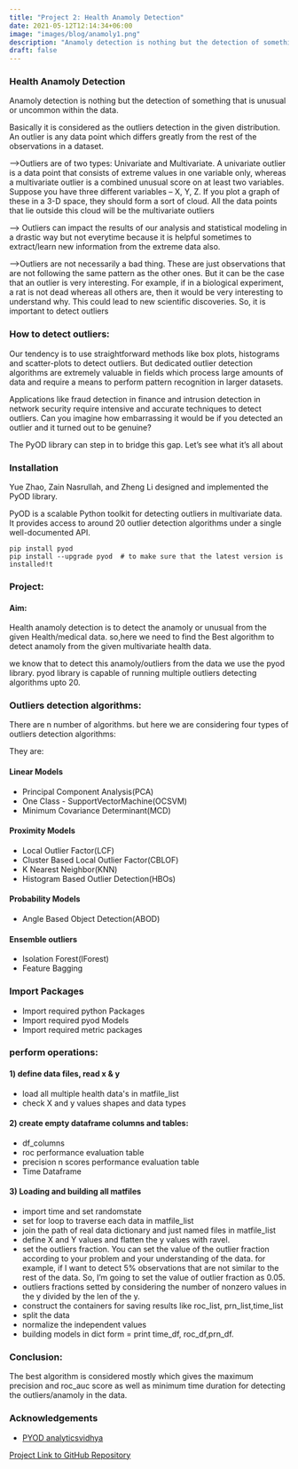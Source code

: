 ```yaml
---
title: "Project 2: Health Anamoly Detection"
date: 2021-05-12T12:14:34+06:00
image: "images/blog/anamoly1.png"
description: "Anamoly detection is nothing but the detection of something that is unusual or uncommon within the data:."
draft: false
---
```


### Health Anamoly Detection

Anamoly detection is nothing  but the detection of  something that is unusual or uncommon within the data. 

    
  
Basically it is considered as the outliers detection in the given distribution.
An outlier is any data point which differs greatly from the rest of the observations in a dataset.



-->Outliers are of two types: Univariate and Multivariate. A univariate outlier is a data point that consists of extreme values in one variable only, whereas a multivariate outlier is a combined unusual score on at least two variables. Suppose you have three different variables – X, Y, Z. If you plot a graph of these in a 3-D space, they should form a sort of cloud. All the data points that lie outside this cloud will be the multivariate outliers


--> Outliers can impact the results of our analysis and statistical modeling in a drastic way but not everytime because it is helpful sometimes to extract/learn new information from the extreme data also.



-->Outliers are not necessarily a bad thing. These are just observations that are not following the same pattern as the other ones. But it can be the case that an outlier is very interesting. For example, if in a biological experiment, a rat is not dead whereas all others are, then it would be very interesting to understand why. This could lead to new scientific discoveries.  So, it is important to detect outliers


### How to detect outliers:
Our tendency is to use straightforward methods like box plots, histograms and scatter-plots to detect outliers. But dedicated outlier detection algorithms are extremely valuable in fields which process large amounts of data and require a means to perform pattern recognition in larger datasets.

Applications like fraud detection in finance and intrusion detection in network security require intensive and accurate techniques to detect outliers. Can you imagine how embarrassing it would be if you detected an outlier and it turned out to be genuine?

The PyOD library can step in to bridge this gap. Let’s see what it’s all about
### Installation

Yue Zhao, Zain Nasrullah, and Zheng Li designed and implemented the PyOD library.

PyOD is a scalable Python toolkit for detecting outliers in multivariate data. It provides access to around 20 outlier detection algorithms under a single well-documented API.

```
pip install pyod 
pip install --upgrade pyod  # to make sure that the latest version is installed!t
```
    
### Project:
#### Aim:
 Health anamoly detection is to detect the anamoly or unusual from the given Health/medical data.
so,here we need to find the Best algorithm to detect anamoly from the given multivariate health data.


we know that to detect this anamoly/outliers from the data we use the pyod library.
pyod library is capable of running multiple outliers detecting algorithms upto 20.

### Outliers detection algorithms:

There are n number of algorithms. but here we are considering four types of outliers detection algorithms:

They are:
#### Linear Models
 - Principal Component Analysis(PCA)
 - One Class - SupportVectorMachine(OCSVM)
 - Minimum Covariance Determinant(MCD)

#### Proximity Models
 - Local Outlier Factor(LCF)
 - Cluster Based Local Outlier Factor(CBLOF)
 - K Nearest Neighbor(KNN)
 - Histogram Based Outlier Detection(HBOs)
 
#### Probability Models
- Angle Based Object Detection(ABOD)

#### Ensemble outliers
- Isolation Forest(IForest)
- Feature Bagging

### Import Packages
 - Import required python Packages
 - Import required pyod Models
 - Import required metric packages 

### perform operations:

#### 1) define data files, read x & y
 - load all multiple health data's in matfile_list
 - check X and y values shapes and data types 
#### 2) create empty dataframe columns and tables:
 - df_columns
 - roc performance evaluation table
 - precision n scores performance evaluation table
 - Time Dataframe

#### 3) Loading and building all matfiles
 - import time and set randomstate
 - set for loop to traverse each data in matfile_list
 - join the path of real data dictionary and just named files in matfile_list
 - define X and Y values and flatten the y values with ravel.
 - set the outliers fraction. You can set the value of the outlier fraction according to your problem and your understanding of the data. for example, if I want to detect 5% observations that are not similar to the rest of the data. So, I’m going to set the value of outlier fraction as 0.05.
 - outliers fractions setted by considering the number of nonzero values in the y divided by the len of the y.
 - construct the containers for saving results like roc_list, prn_list,time_list
 - split the data
 - normalize the independent values
 - building models in dict form
 = print time_df, roc_df,prn_df.

### Conclusion:
 The best algorithm is considered mostly which gives the maximum precision and roc_auc score as well as minimum time duration for detecting the outliers/anamoly in the data.



### Acknowledgements

 - [PYOD analyticsvidhya](https://www.analyticsvidhya.com/blog/2019/02/outlier-detection-python-pyod/)


[Project Link to GitHub Repository](https://github.com/sharathm451/Projects-AI-ML/tree/main/Project%20-%202%20Health%20Anamoly%20Detection)
